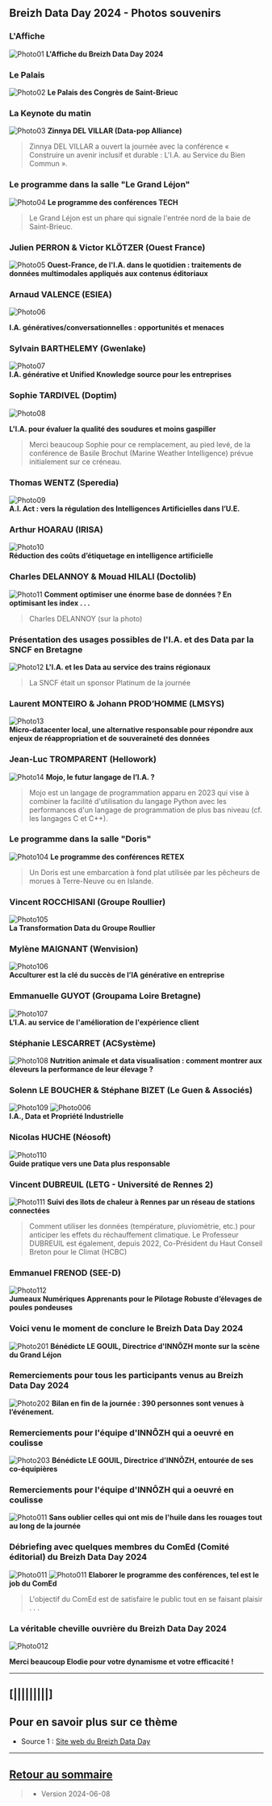 ## Breizh Data Day 2024 - Photos souvenirs

### L'Affiche 
![Photo01](../illustrim/02_Affiche-BDD2024.jpg)
**L'Affiche du Breizh Data Day 2024**
>

### Le Palais
![Photo02](../illustrim/Photos/BDD2024/01_Facade_Palais_Congres.jpg)
**Le Palais des Congrès de Saint-Brieuc**
>

### La Keynote du matin
![Photo03](../illustrim/Photos/BDD2024/03_Amphi_Keynote-matin-03R.gif)
**Zinnya DEL VILLAR (Data-pop Alliance)**
>Zinnya DEL VILLAR a ouvert la journée avec la conférence « Construire un avenir inclusif et durable : L'I.A. au Service du Bien Commun ».


### Le programme dans la salle "Le Grand Léjon"
![Photo04](../illustrim/Photos/BDD2024/02_Programme-BDD2024-GrandLejon.jpg)
**Le programme des conférences TECH**
> Le Grand Léjon est un phare qui signale l'entrée nord de la baie de Saint-Brieuc.


### Julien PERRON & Victor KLÖTZER (Ouest France)
![Photo05](../illustrim/Photos/BDD2024/08_Amphi_Conf_Ouest-France-01.png)
**Ouest-France, de l'I.A. dans le quotidien : traitements de données multimodales appliqués aux contenus éditoriaux**
> 

### Arnaud VALENCE (ESIEA) 
![Photo06](../illustrim/Photos/BDD2024/02_Amphi_ESIEA_Arnaud-Valence-06.gif) 

**I.A. génératives/conversationnelles : opportunités et menaces** 
>  


### Sylvain BARTHELEMY (Gwenlake)
![Photo07](../illustrim/Photos/BDD2024/04_Amphi_Gwenlake_Sylvain-Barthelemy-01R.gif)  
**I.A. générative et Unified Knowledge source pour les entreprises** 
> 


###  Sophie TARDIVEL (Doptim) 
![Photo08](../illustrim/Photos/BDD2024/05_Amphi_Conf_Doptim_S-Tardivel-05.jpg) 

**L'I.A. pour évaluer la qualité des soudures et moins gaspiller**
> Merci beaucoup Sophie pour ce remplacement, au pied levé, de la conférence de Basile Brochut (Marine Weather Intelligence) prévue initialement sur ce créneau.
> 

### Thomas WENTZ (Speredia)
![Photo09](../illustrim/Photos/BDD2024/07_Amphi_Conf_Speredia-01.png)  
**A.I. Act : vers la régulation des Intelligences Artificielles dans l’U.E.** 
> 

### Arthur HOARAU (IRISA)
![Photo10](../illustrim/Photos/BDD2024/04_Amphi_Conf_IRISA-01.png)  
**Réduction des coûts d’étiquetage en intelligence artificielle** 
> 

### Charles DELANNOY & Mouad HILALI (Doctolib)
![Photo11](../illustrim/Photos/BDD2024/06_Amphi_Conf_Doctolib-02.jpg)
**Comment optimiser une énorme base de données ? En optimisant les index . . .**
> Charles DELANNOY (sur la photo)


### Présentation des usages possibles de l'I.A. et des Data par la SNCF en Bretagne
![Photo12](../illustrim/Photos/BDD2024/20_Amphi_Conf_SNCF-02.jpg)
**L'I.A. et les Data au service des trains régionaux**
 >La SNCF était un sponsor Platinum de la journée

### Laurent MONTEIRO & Johann PROD’HOMME (LMSYS)
![Photo13](../illustrim/Photos/BDD2024/09_Amphi_Conf_LMSYS_Monteiro-Prodhomme-01.jpg)  
**Micro-datacenter local, une alternative responsable pour répondre aux enjeux
de réappropriation et de souveraineté des données** 
>

### Jean-Luc TROMPARENT (Hellowork)
![Photo14](../illustrim/Photos/BDD2024/10_Amphi_Conf_Mojo_Tromparent-02.jpg)
**Mojo, le futur langage de l’I.A. ?**
> Mojo est un langage de programmation apparu en 2023 qui vise à combiner la facilité d'utilisation du langage Python avec les performances d'un langage de programmation de plus bas niveau (cf. les langages C et C++).

### Le programme dans la salle "Doris"
![Photo104](../illustrim/Photos/BDD2024/02_Programme-BDD2024-Doris.jpg)
**Le programme des conférences RETEX**
> Un Doris est une embarcation à fond plat utilisée par les pêcheurs de morues à Terre-Neuve ou en Islande.

### Vincent ROCCHISANI (Groupe Roullier)
![Photo105](../illustrim/Photos/BDD2024/09_Doris_Conf_Groupe-Roullier-01.png)  
**La Transformation Data du Groupe Roullier** 
> 

### Mylène MAIGNANT (Wenvision)
![Photo106](../illustrim/Photos/BDD2024/02_Doris_Wenvision-05.png)  
**Acculturer est la clé du succès de l’IA générative en entreprise** 
> 

### Emmanuelle GUYOT (Groupama Loire Bretagne)
![Photo107](../illustrim/Photos/BDD2024/09_Doris_Conf_Groupama-02.png)  
**L’I.A. au service de l'amélioration de l'expérience client** 
> 

### Stéphanie LESCARRET (ACSystème)
![Photo108](../illustrim/Photos/BDD2024/09_Doris_Conf_ACSysteme-01.png)
**Nutrition animale et data visualisation : comment montrer aux éleveurs la
performance de leur élevage ?**
>

### Solenn LE BOUCHER & Stéphane BIZET (Le Guen & Associés)
![Photo109](../illustrim/Photos/BDD2024/09_Doris_LeGuenetAss_Solen-Le-Boucher.jpg)  ![Photo006](../illustrim/Photos/BDD2024/09_Doris_LeGuenetAss_StephaneBizetjpg.jpg)  
**I.A., Data et Propriété Industrielle** 
> 

### Nicolas HUCHE  (Néosoft)
![Photo110](../illustrim/Photos/BDD2024/09_Doris_Conf_NeoSoft-01.png)  
**Guide pratique vers une Data plus responsable** 
>

### Vincent DUBREUIL (LETG - Université de Rennes 2)
![Photo111](../illustrim/Photos/BDD2024/09_Doris_Conf_UR2-LETG-01.png)
**Suivi des îlots de chaleur à Rennes par un réseau de stations connectées**
> Comment utiliser les données (température, pluviomètrie, etc.) pour anticiper les effets du réchauffement climatique.
> Le Professeur DUBREUIL est également, depuis 2022, Co-Président du Haut Conseil Breton pour le Climat (HCBC)

### Emmanuel FRENOD  (SEE-D)
![Photo112](../illustrim/Photos/BDD2024/07_Doros_Conf_SEE-D_EmmanuelFrenod-02.jpg)  
**Jumeaux Numériques Apprenants pour le Pilotage Robuste d’élevages de poules pondeuses** 
>

### Voici venu le moment de conclure le Breizh Data Day 2024
![Photo201](../illustrim/Photos/BDD2024/99-orga_staff-000.jpg)
**Bénédicte LE GOUIL, Directrice d'INNÔZH monte sur la scène du Grand Léjon**

### Remerciements pour tous les participants venus au Breizh Data Day 2024
![Photo202](../illustrim/Photos/BDD2024/99_orga-00.png)
**Bilan en fin de la journée : 390 personnes sont venues à l’événement.**
>

### Remerciements pour l'équipe d'INNÔZH qui a oeuvré en coulisse 
![Photo203](../illustrim/Photos/BDD2024/99-orga_staff-003.jpg)
**Bénédicte LE GOUIL, Directrice d'INNÔZH, entourée de ses co-équipières**
>

### Remerciements pour l'équipe d'INNÔZH qui a oeuvré en coulisse 
![Photo011](../illustrim/Photos/BDD2024/99-orga_staff-xxx.jpg)
**Sans oublier celles qui ont mis de l'huile dans les rouages tout au long de la journée**
>


### Débriefing avec quelques membres du ComEd (Comité éditorial) du Breizh Data Day 2024 
![Photo011](../illustrim/Photos/BDD2024/99-orga_staff-001.jpg)
![Photo011](../illustrim/Photos/BDD2024/99-orga_staff-002.jpg)
**Elaborer le programme des conférences, tel est le job du ComEd** 
>L'objectif du ComEd est de satisfaire le public tout en se faisant plaisir . . .

>

### La véritable cheville ouvrière du Breizh Data Day 2024
![Photo012](../illustrim/Photos/BDD2024/99_orga_Elodie_Leang.jpg)
>
**Merci beaucoup Elodie pour votre dynamisme et votre efficacité !**
>
>


---

## [|||||||||] 
>
## Pour en savoir plus sur ce thème

- Source 1 : [Site web du Breizh Data Day](https://breizhdataday.innozh.fr/)

---

## [Retour au sommaire](https://dcn-prof.github.io/breizhdataclub/)
  
>

>  *  Version 2024-06-08
